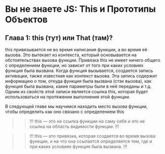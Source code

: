 # Вы не знаете JS: This и Прототипы Объектов
## Глава 1: this (тут) или That (там)?

this привязывается не во время написания функции, а во время её вызова. 
Это вытекает из контекста, который основывается на обстоятельствах вызова функции.
Привязка this не имеет ничего общего с определением функции, но зависит от того при каких условиях функция 
была вызвана.
Когда функция вызывается, создается запись активации, также известная как контекст вызова. 
Эта запись содержит информацию о том,
    откуда функция была вызвана (стэк вызова), 
    как функция была вызвана, 
    какие параметры были в неё переданы и т.д. 
 Одним из свойств этой записи является ссылка this, которая будет использоваться на протяжении выполнения этой функции.

В следующей главе мы научимся находить место вызова функции, чтобы определить как оно связано с определением this

>> !!! this — это не ссылка функции на саму себя и это не ссылка на область видимости функции. !!!

>> !!! this — это привязка, которая создается во время вызова функции,
 и на что она ссылается определяется тем, где и при каких условиях функция была вызвана. !!!
